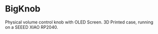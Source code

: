 # BigKnob
Physical volume control knob with OLED Screen. 3D Printed case, running on a SEEED XIAO RP2040.
